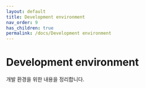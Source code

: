 ```yaml
---
layout: default
title: Development environment
nav_order: 9
has_children: true
permalink: /docs/Development environment
---
```


# Development environment
개발 환경을 위한 내용을 정리합니다.